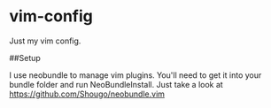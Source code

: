 vim-config
==========

Just my vim config. 


##Setup

I use neobundle to manage vim plugins. You'll need to get it into your bundle folder and run NeoBundleInstall. Just take a look at https://github.com/Shougo/neobundle.vim
